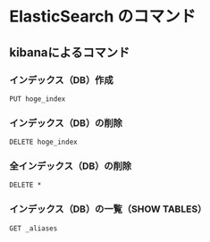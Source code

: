 ElasticSearch のコマンド
=======

## kibanaによるコマンド

### インデックス（DB）作成
~~~~
PUT hoge_index
~~~~

### インデックス（DB）の削除
~~~~
DELETE hoge_index
~~~~

### 全インデックス（DB）の削除
~~~~
DELETE *
~~~~

### インデックス（DB）の一覧（SHOW TABLES）
~~~~
GET _aliases
~~~~
